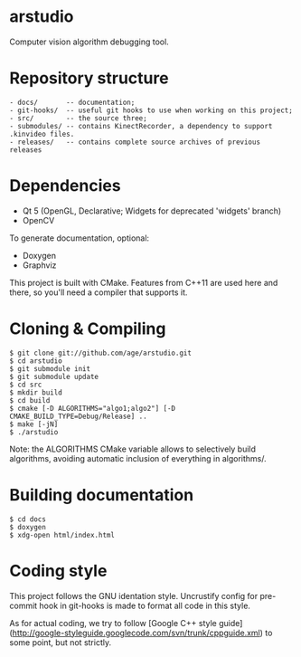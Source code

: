 arstudio
=====

Computer vision algorithm debugging tool.

Repository structure
=====

	- docs/       -- documentation;
	- git-hooks/  -- useful git hooks to use when working on this project;
	- src/        -- the source three;
	- submodules/ -- contains KinectRecorder, a dependency to support .kinvideo files.
	- releases/   -- contains complete source archives of previous releases

Dependencies
=====

- Qt 5 (OpenGL, Declarative; Widgets for deprecated 'widgets' branch)
- OpenCV

To generate documentation, optional:

- Doxygen
- Graphviz

This project is built with CMake. Features from C++11 are used here and there,
so you'll need a compiler that supports it.

Cloning & Compiling
=====

	$ git clone git://github.com/age/arstudio.git
	$ cd arstudio
	$ git submodule init
	$ git submodule update
	$ cd src
	$ mkdir build
	$ cd build
	$ cmake [-D ALGORITHMS="algo1;algo2"] [-D CMAKE_BUILD_TYPE=Debug/Release] ..
	$ make [-jN]
	$ ./arstudio

Note: the ALGORITHMS CMake variable allows to selectively build algorithms,
avoiding automatic inclusion of everything in algorithms/.

Building documentation
=====

	$ cd docs
	$ doxygen
	$ xdg-open html/index.html

Coding style
=====

This project follows the GNU identation style. Uncrustify config for pre-commit
hook in git-hooks is made to format all code in this style.

As for actual coding, we try to follow [Google C++ style guide]
(http://google-styleguide.googlecode.com/svn/trunk/cppguide.xml) to some point,
but not strictly.

